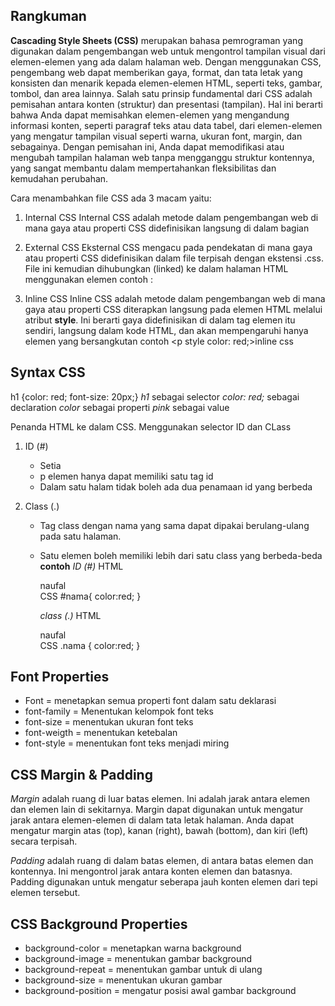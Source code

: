 ## Rangkuman

**Cascading Style Sheets (CSS)** merupakan bahasa pemrograman yang digunakan dalam pengembangan web untuk mengontrol tampilan visual dari elemen-elemen yang ada dalam halaman web. Dengan menggunakan CSS, pengembang web dapat memberikan gaya, format, dan tata letak yang konsisten dan menarik kepada elemen-elemen HTML, seperti teks, gambar, tombol, dan area lainnya.
Salah satu prinsip fundamental dari CSS adalah pemisahan antara konten (struktur) dan presentasi (tampilan). Hal ini berarti bahwa Anda dapat memisahkan elemen-elemen yang mengandung informasi konten, seperti paragraf teks atau data tabel, dari elemen-elemen yang mengatur tampilan visual seperti warna, ukuran font, margin, dan sebagainya. Dengan pemisahan ini, Anda dapat memodifikasi atau mengubah tampilan halaman web tanpa mengganggu struktur kontennya, yang sangat membantu dalam mempertahankan fleksibilitas dan kemudahan perubahan.

Cara menambahkan file CSS ada 3 macam yaitu:

1. Internal CSS
   Internal CSS adalah metode dalam pengembangan web di mana gaya atau properti CSS didefinisikan langsung di dalam bagian <style> dari dokumen HTML. Gaya-gaya ini berlaku hanya untuk elemen-elemen di dalam halaman HTML yang sama dan tidak akan mempengaruhi halaman lain.
   <head>
        <style>
         h1 {
            color:red;
         }
        </style>
    </head>
2. External CSS
   Eksternal CSS mengacu pada pendekatan di mana gaya atau properti CSS didefinisikan dalam file terpisah dengan ekstensi .css. File ini kemudian dihubungkan (linked) ke dalam halaman HTML menggunakan elemen <link>
   contoh :
   <head>
       <link rel="stylesheet" type="text/css" href="styles.css">
   </head>

3. Inline CSS
   Inline CSS adalah metode dalam pengembangan web di mana gaya atau properti CSS diterapkan langsung pada elemen HTML melalui atribut **style**. Ini berarti gaya didefinisikan di dalam tag elemen itu sendiri, langsung dalam kode HTML, dan akan mempengaruhi hanya elemen yang bersangkutan
   contoh <p style color: red;>inline css</p>

## Syntax CSS

h1 {color: red; font-size: 20px;}
_h1_ sebagai selector
_color: red;_ sebagai declaration
_color_ sebagai properti
_pink_ sebagai value

Penanda HTML ke dalam CSS. Menggunakan selector ID dan CLass

1. ID (#)

   - Setia
   - p elemen hanya dapat memiliki satu tag id
   - Dalam satu halam tidak boleh ada dua penamaan id yang berbeda

2. Class (.)

   - Tag class dengan nama yang sama dapat dipakai berulang-ulang pada satu halaman.
   - Satu elemen boleh memiliki lebih dari satu class yang berbeda-beda
     **contoh**
     _ID (#)_
     HTML
     <div id="nama">naufal</div>
     CSS
     #nama{
        color:red;
     }

     _class (.)_
     HTML
     <div class="nama">naufal</div>
     CSS
     .nama {
        color:red;
     }

## Font Properties

- Font = menetapkan semua properti font dalam satu deklarasi
- font-family = Menentukan kelompok font teks
- font-size = menentukan ukuran font teks
- font-weigth = menentukan ketebalan
- font-style = menentukan font teks menjadi miring

## CSS Margin & Padding

_Margin_ adalah ruang di luar batas elemen. Ini adalah jarak antara elemen dan elemen lain di sekitarnya. Margin dapat digunakan untuk mengatur jarak antara elemen-elemen di dalam tata letak halaman. Anda dapat mengatur margin atas (top), kanan (right), bawah (bottom), dan kiri (left) secara terpisah.

_Padding_ adalah ruang di dalam batas elemen, di antara batas elemen dan kontennya. Ini mengontrol jarak antara konten elemen dan batasnya. Padding digunakan untuk mengatur seberapa jauh konten elemen dari tepi elemen tersebut.

## CSS Background Properties

- background-color = menetapkan warna background
- background-image = menentukan gambar background
- background-repeat = menentukan gambar untuk di ulang
- background-size = menentukan ukuran gambar
- background-position = mengatur posisi awal gambar background
